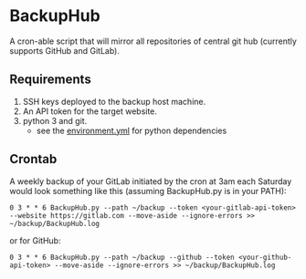 # BackupHub
A cron-able script that will mirror all repositories of central git hub
(currently supports GitHub and GitLab).

## Requirements
1. SSH keys deployed to the backup host machine.
2. An API token for the target website.
3. python 3 and git.
    - see the
      [environment.yml](https://github.com/nckz/BackupHub/blob/master/environment.yml)
      for python dependencies

## Crontab
A weekly backup of your GitLab initiated by the cron at 3am each Saturday would
look something like this (assuming BackupHub.py is in your PATH):

```
0 3 * * 6 BackupHub.py --path ~/backup --token <your-gitlab-api-token> --website https://gitlab.com --move-aside --ignore-errors >> ~/backup/BackupHub.log
```

or for GitHub:


```
0 3 * * 6 BackupHub.py --path ~/backup --github --token <your-github-api-token> --move-aside --ignore-errors >> ~/backup/BackupHub.log
```
